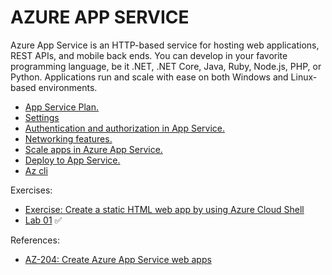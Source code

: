 # AZURE APP SERVICE

Azure App Service is an HTTP-based service for hosting web applications, REST APIs, and mobile back ends. You can develop in your favorite programming language, be it .NET, .NET Core, Java, Ruby, Node.js, PHP, or Python. Applications run and scale with ease on both Windows and Linux-based environments.

- [App Service Plan.](./app_service_plan.md)  
- [Settings](./settings.md)
- [Authentication and authorization in App Service.](./authenticacion_&_authorization.md)  
- [Networking features.](./networking.md)  
- [Scale apps in Azure App Service.](./scale.md)  
- [Deploy to App Service.](./deployment.md)  
- [Az cli](./az_cli.md)  

Exercises:
- [Exercise: Create a static HTML web app by using Azure Cloud Shell](https://learn.microsoft.com/en-us/training/modules/introduction-to-azure-app-service/7-create-html-web-app) 
- [Lab 01](https://microsoftlearning.github.io/AZ-204-DevelopingSolutionsforMicrosoftAzure/Instructions/Labs/AZ-204_lab_01.html) :white_check_mark:


References:
- [AZ-204: Create Azure App Service web apps](https://learn.microsoft.com/en-us/training/paths/create-azure-app-service-web-apps/)
